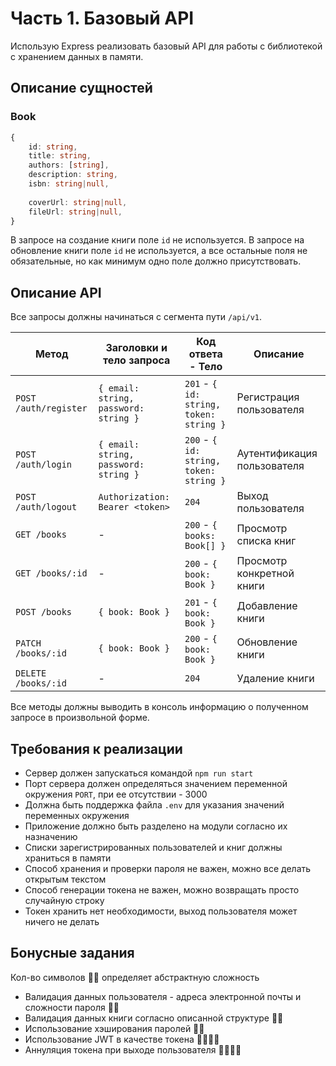 # Часть 1. Базовый API

Использую Express реализовать базовый API для работы с библиотекой с хранением данных в памяти.

## Описание сущностей

### Book

```typescript
{
    id: string,
    title: string,
    authors: [string],
    description: string,
    isbn: string|null,
    
    coverUrl: string|null,
    fileUrl: string|null,
}
```

В запросе на создание книги поле `id` не используется.
В запросе на обновление книги поле `id` не используется, а все остальные поля не обязательные, но как минимум одно поле должно присутствовать.

## Описание API

Все запросы должны начинаться с сегмента пути `/api/v1`.

| Метод                 | Заголовки и тело запроса              | Код ответа - Тело                       | Описание                    |
| --------------------- | ------------------------------------- | --------------------------------------- | --------------------------- |
| `POST /auth/register` | `{ email: string, password: string }` | `201` - `{ id: string, token: string }` | Регистрация пользователя    |
| `POST /auth/login`    | `{ email: string, password: string }` | `200` - `{ id: string, token: string }` | Аутентификация пользователя |
| `POST /auth/logout`   | `Authorization: Bearer <token>`       | `204`                                   | Выход пользователя          |
| `GET /books`          | -                                     | `200` - `{ books: Book[] }`             | Просмотр списка книг        |
| `GET /books/:id`      | -                                     | `200` - `{ book: Book }`                | Просмотр конкретной книги   |
| `POST /books`         | `{ book: Book }`                      | `201` - `{ book: Book }`                | Добавление книги            |
| `PATCH /books/:id`    | `{ book: Book }`                      | `200` - `{ book: Book }`                | Обновление книги            |
| `DELETE /books/:id`   | -                                     | `204`                                   | Удаление книги              |

Все методы должны выводить в консоль информацию о полученном запросе в произвольной форме.

## Требования к реализации

- Сервер должен запускаться командой `npm run start`
- Порт сервера должен определяться значением переменной окружения `PORT`, при ее отсутствии - 3000
- Должна быть поддержка файла `.env` для указания значений переменных окружения
- Приложение должно быть разделено на модули согласно их назначению
- Списки зарегистрированных пользователей и книг должны храниться в памяти
- Способ хранения и проверки пароля не важен, можно все делать открытым текстом
- Способ генерации токена не важен, можно возвращать просто случайную строку
- Токен хранить нет необходимости, выход пользователя может ничего не делать

## Бонусные задания

Кол-во символов 🧑‍💻 определяет абстрактную сложность

- Валидация данных пользователя - адреса электронной почты и сложности пароля 🧑‍💻
- Валидация данных книги согласно описанной структуре 🧑‍💻
- Использование хэширования паролей 🧑‍💻
- Использование JWT в качестве токена 🧑‍💻🧑‍💻
- Аннуляция токена при выходе пользователя 🧑‍💻🧑‍💻